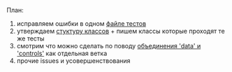 План:

1. исправляем ошибки в одном [файле тестов](https://github.com/epogrebnyak/make-xls-model/issues/34)
2. утверждаем [стуктуру классов](https://github.com/epogrebnyak/make-xls-model/issues/29) + пишем классы которые проходят те же тесты
3. смотрим что можно сделать по поводу [объединения 'data' и 'controls'][dc] как отдельная ветка
4. прочие issues и усовершенствования

[dc]:https://github.com/epogrebnyak/make-xls-model/issues?q=is%3Aissue+is%3Aopen+label%3Aenhancement



